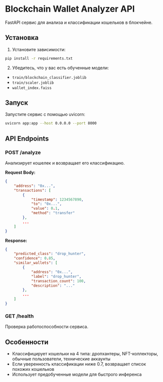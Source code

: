 # Blockchain Wallet Analyzer API

FastAPI сервис для анализа и классификации кошельков в блокчейне.

## Установка

1. Установите зависимости:
```bash
pip install -r requirements.txt
```

2. Убедитесь, что у вас есть обученные модели:
- `train/blockchain_classifier.joblib`
- `train/scaler.joblib`
- `wallet_index.faiss`

## Запуск

Запустите сервис с помощью uvicorn:
```bash
uvicorn app:app --host 0.0.0.0 --port 8000
```

## API Endpoints

### POST /analyze
Анализирует кошелек и возвращает его классификацию.

**Request Body:**
```json
{
    "address": "0x...",
    "transactions": [
        {
            "timestamp": 1234567890,
            "to": "0x...",
            "value": 0.1,
            "method": "transfer"
        },
        ...
    ]
}
```

**Response:**
```json
{
    "predicted_class": "drop_hunter",
    "confidence": 0.85,
    "similar_wallets": [
        {
            "address": "0x...",
            "label": "drop_hunter",
            "transaction_count": 100,
            "description": "..."
        },
        ...
    ]
}
```

### GET /health
Проверка работоспособности сервиса.

## Особенности

- Классифицирует кошельки на 4 типа: дропхантеры, NFT-коллекторы, обычные пользователи, технические аккаунты
- Если уверенность классификации ниже 0.7, возвращает список похожих кошельков
- Использует предобученные модели для быстрого инференса 